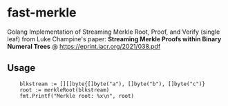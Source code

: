 # fast-merkle

Golang Implementation of Streaming Merkle Root, Proof, and Verify (single leaf) from Luke Champine's paper: **Streaming Merkle Proofs within Binary Numeral Trees** @ https://eprint.iacr.org/2021/038.pdf

## Usage

```golang
	blkstream := [][]byte{[]byte("a"), []byte("b"), []byte("c")}
	root := merkleRoot(blkstream)
	fmt.Printf("Merkle root: %x\n", root)
```